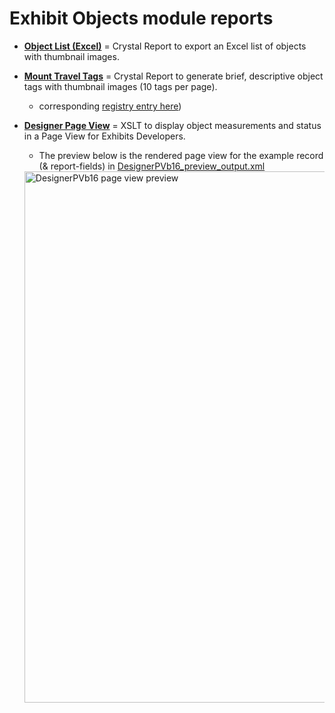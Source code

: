 # Exhibit Objects module reports

- [**Object List (Excel)**](./ObjectListExcel7.rpt) = Crystal Report to export an Excel list of objects with thumbnail images.

- [**Mount Travel Tags**](./MountTravelTags.rpt) = Crystal Report to generate brief, descriptive object tags with thumbnail images (10 tags per page).
  - corresponding [registry entry here](./MountTravelTags_registry.csv))

- [**Designer Page View**](./DesignerPVb16.xsl) = XSLT to display object measurements and status in a Page View for Exhibits Developers.
  - The preview below is the rendered page view for the example record (& report-fields) in [DesignerPVb16_preview_output.xml](./DesignerPVb16_preview_output.xml)
  <img width="850" alt="DesignerPVb16 page view preview" src="https://github.com/user-attachments/assets/921e8c35-9ce9-4f38-ab3d-d485f2905051">
